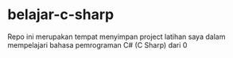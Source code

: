 # belajar-c-sharp
Repo ini merupakan tempat menyimpan project latihan saya dalam mempelajari bahasa pemrograman C# (C Sharp) dari 0
